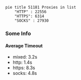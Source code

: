
```mermaid
pie title 51181 Proxies in list
    "HTTP" : 22556
    "HTTPS": 6314
    "SOCKS" : 27930
```

### Some Info
#### Average Timeout

- mixed: 3.2s
- http: 1.4s
- https: 8.3s
- socks: 4.8s